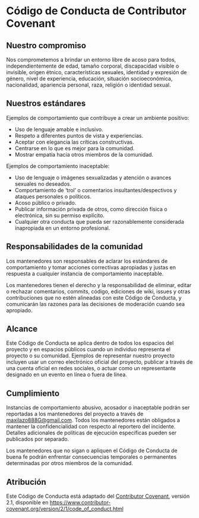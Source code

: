 # Código de Conducta de Contributor Covenant

## Nuestro compromiso
Nos comprometemos a brindar un entorno libre de acoso para todos, independientemente de edad, tamaño corporal, discapacidad visible o invisible, origen étnico, características sexuales, identidad y expresión de género, nivel de experiencia, educación, situación socioeconómica, nacionalidad, apariencia personal, raza, religión o identidad sexual.

## Nuestros estándares
Ejemplos de comportamiento que contribuye a crear un ambiente positivo:
- Uso de lenguaje amable e inclusivo.
- Respeto a diferentes puntos de vista y experiencias.
- Aceptar con elegancia las críticas constructivas.
- Centrarse en lo que es mejor para la comunidad.
- Mostrar empatía hacia otros miembros de la comunidad.

Ejemplos de comportamiento inaceptable:
- Uso de lenguaje o imágenes sexualizadas y atención o avances sexuales no deseados.
- Comportamiento de ‘trol’ o comentarios insultantes/despectivos y ataques personales o políticos.
- Acoso público o privado.
- Publicar información privada de otros, como dirección física o electrónica, sin su permiso explícito.
- Cualquier otra conducta que pueda ser razonablemente considerada inapropiada en un entorno profesional.

## Responsabilidades de la comunidad
Los mantenedores son responsables de aclarar los estándares de comportamiento y tomar acciones correctivas apropiadas y justas en respuesta a cualquier instancia de comportamiento inaceptable.

Los mantenedores tienen el derecho y la responsabilidad de eliminar, editar o rechazar comentarios, commits, código, ediciones de wiki, issues y otras contribuciones que no estén alineadas con este Código de Conducta, y comunicarán las razones para las decisiones de moderación cuando sea apropiado.

## Alcance
Este Código de Conducta se aplica dentro de todos los espacios del proyecto y en espacios públicos cuando un individuo representa el proyecto o su comunidad. Ejemplos de representar nuestro proyecto incluyen usar un correo electrónico oficial del proyecto, publicar a través de una cuenta oficial en redes sociales, o actuar como un representante designado en un evento en línea o fuera de línea.

## Cumplimiento
Instancias de comportamiento abusivo, acosador o inaceptable podrán ser reportadas a los mantenedores del proyecto a través de <maxilazo888G@gmail.com>. Todos los mantenedores están obligados a mantener la confidencialidad con respecto al reportero del incidente. Detalles adicionales de políticas de ejecución específicas pueden ser publicados por separado.


Los mantenedores que no sigan o apliquen el Código de Conducta de buena fe podrán enfrentar consecuencias temporales o permanentes determinadas por otros miembros de la comunidad.

## Atribución
Este Código de Conducta está adaptado del [Contributor Covenant](https://www.contributor-covenant.org), versión 2.1, disponible en https://www.contributor-covenant.org/version/2/1/code_of_conduct.html
